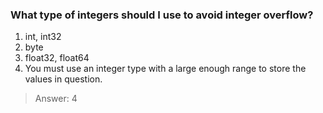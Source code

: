 ### What type of integers should I use to avoid integer overflow?

1. int, int32
2. byte
3. float32, float64
4. You must use an integer type with a large enough range to store the values in question.


>Answer: 4
